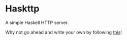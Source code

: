 # Haskttp

A simple Haskell HTTP server.

Why not go ahead and write your own by following [this](https://theprogrammershangout.com/resources/projects/http-project-guide/intro.md)! 
